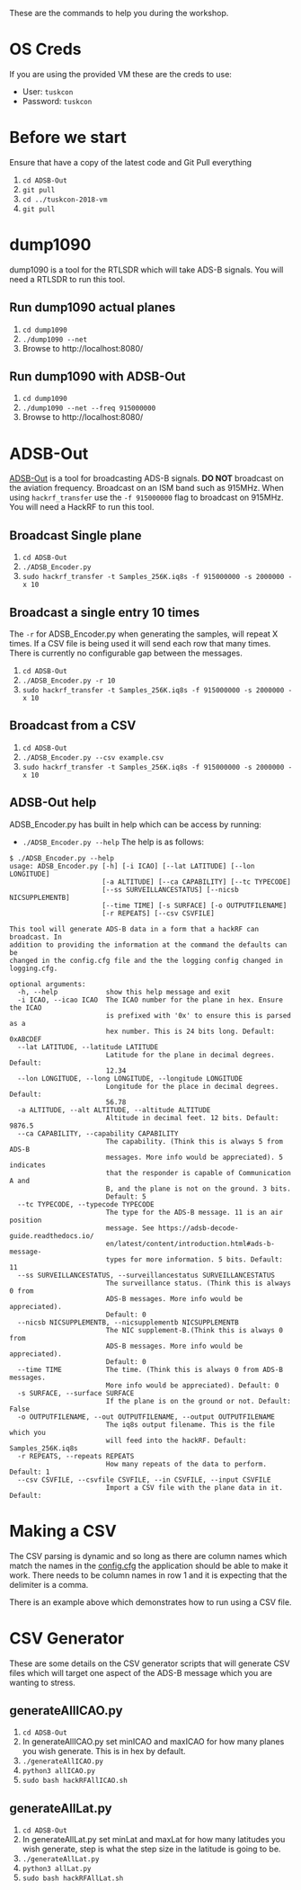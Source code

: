 These are the commands to help you during the workshop.

# OS Creds
If you are using the provided VM these are the creds to use:
* User: `tuskcon`
* Password: `tuskcon`

# Before we start
Ensure that have a copy of the latest code and Git Pull everything
1. `cd ADSB-Out`
1. `git pull`
1. `cd ../tuskcon-2018-vm`
1. `git pull`

# dump1090
dump1090 is a tool for the RTLSDR which will take ADS-B signals. You will need a RTLSDR to run this tool.

## Run dump1090 actual planes
1. `cd dump1090`
1. `./dump1090 --net`
1. Browse to http://localhost:8080/

## Run dump1090 with ADSB-Out
1. `cd dump1090`
1. `./dump1090 --net --freq 915000000`
1. Browse to http://localhost:8080/

# ADSB-Out
[ADSB-Out](https://github.com/nzkarit/ADSB-Out) is a tool for broadcasting ADS-B signals. **DO NOT** broadcast on the aviation frequency. Broadcast on an ISM band such as 915MHz. When using `hackrf_transfer` use the `-f 915000000` flag to broadcast on 915MHz. You will need a HackRF to run this tool.

## Broadcast Single plane
1. `cd ADSB-Out`
1. `./ADSB_Encoder.py`
1. `sudo hackrf_transfer -t Samples_256K.iq8s -f 915000000 -s 2000000 -x 10`

## Broadcast a single entry 10 times
The `-r` for ADSB_Encoder.py when generating the samples, will repeat X times. If a CSV file is being used it will send each row that many times. There is currently no configurable gap between the messages.
1. `cd ADSB-Out`
1. `./ADSB_Encoder.py -r 10`
1. `sudo hackrf_transfer -t Samples_256K.iq8s -f 915000000 -s 2000000 -x 10`

## Broadcast from a CSV
1. `cd ADSB-Out`
1. `./ADSB_Encoder.py --csv example.csv`
1. `sudo hackrf_transfer -t Samples_256K.iq8s -f 915000000 -s 2000000 -x 10`

## ADSB-Out help
ADSB_Encoder.py has built in help which can be access by running:
* `./ADSB_Encoder.py --help`
The help is as follows:
```
$ ./ADSB_Encoder.py --help
usage: ADSB_Encoder.py [-h] [-i ICAO] [--lat LATITUDE] [--lon LONGITUDE]
                       [-a ALTITUDE] [--ca CAPABILITY] [--tc TYPECODE]
                       [--ss SURVEILLANCESTATUS] [--nicsb NICSUPPLEMENTB]
                       [--time TIME] [-s SURFACE] [-o OUTPUTFILENAME]
                       [-r REPEATS] [--csv CSVFILE]

This tool will generate ADS-B data in a form that a hackRF can broadcast. In
addition to providing the information at the command the defaults can be
changed in the config.cfg file and the the logging config changed in
logging.cfg.

optional arguments:
  -h, --help            show this help message and exit
  -i ICAO, --icao ICAO  The ICAO number for the plane in hex. Ensure the ICAO
                        is prefixed with '0x' to ensure this is parsed as a
                        hex number. This is 24 bits long. Default: 0xABCDEF
  --lat LATITUDE, --latitude LATITUDE
                        Latitude for the plane in decimal degrees. Default:
                        12.34
  --lon LONGITUDE, --long LONGITUDE, --longitude LONGITUDE
                        Longitude for the place in decimal degrees. Default:
                        56.78
  -a ALTITUDE, --alt ALTITUDE, --altitude ALTITUDE
                        Altitude in decimal feet. 12 bits. Default: 9876.5
  --ca CAPABILITY, --capability CAPABILITY
                        The capability. (Think this is always 5 from ADS-B
                        messages. More info would be appreciated). 5 indicates
                        that the responder is capable of Communication A and
                        B, and the plane is not on the ground. 3 bits.
                        Default: 5
  --tc TYPECODE, --typecode TYPECODE
                        The type for the ADS-B message. 11 is an air position
                        message. See https://adsb-decode-guide.readthedocs.io/
                        en/latest/content/introduction.html#ads-b-message-
                        types for more information. 5 bits. Default: 11
  --ss SURVEILLANCESTATUS, --surveillancestatus SURVEILLANCESTATUS
                        The surveillance status. (Think this is always 0 from
                        ADS-B messages. More info would be appreciated).
                        Default: 0
  --nicsb NICSUPPLEMENTB, --nicsupplementb NICSUPPLEMENTB
                        The NIC supplement-B.(Think this is always 0 from
                        ADS-B messages. More info would be appreciated).
                        Default: 0
  --time TIME           The time. (Think this is always 0 from ADS-B messages.
                        More info would be appreciated). Default: 0
  -s SURFACE, --surface SURFACE
                        If the plane is on the ground or not. Default: False
  -o OUTPUTFILENAME, --out OUTPUTFILENAME, --output OUTPUTFILENAME
                        The iq8s output filename. This is the file which you
                        will feed into the hackRF. Default: Samples_256K.iq8s
  -r REPEATS, --repeats REPEATS
                        How many repeats of the data to perform. Default: 1
  --csv CSVFILE, --csvfile CSVFILE, --in CSVFILE, --input CSVFILE
                        Import a CSV file with the plane data in it. Default:
```
# Making a CSV
The CSV parsing is dynamic and so long as there are column names which match the names in the [config.cfg](https://github.com/nzkarit/ADSB-Out/blob/master/config.cfg) the application should be able to make it work. There needs to be column names in row 1 and it is expecting that the delimiter is a comma.

There is an example above which demonstrates how to run using a CSV file.

# CSV Generator
These are some details on the CSV generator scripts that will generate CSV files which will target one aspect of the ADS-B message which you are wanting to stress.

## generateAllICAO.py
1. `cd ADSB-Out`
1. In generateAllICAO.py set minICAO and maxICAO for how many planes you wish generate. This is in hex by default.
1. `./generateAllICAO.py`
1. `python3 allICAO.py`
1. `sudo bash hackRFAllICAO.sh`

## generateAllLat.py
1. `cd ADSB-Out`
1. In generateAllLat.py set minLat and maxLat for how many latitudes you wish generate, step is what the step size in the latitude is going to be.
1. `./generateAllLat.py`
1. `python3 allLat.py`
1. `sudo bash hackRFAllLat.sh`
